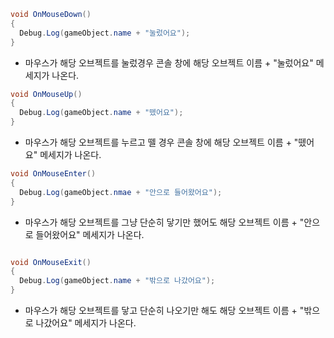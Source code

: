 ```C#
void OnMouseDown()
{
  Debug.Log(gameObject.name + "눌렀어요");
}
```
  * 마우스가 해당 오브젝트를 눌렀경우 콘솔 창에 해당 오브젝트 이름 + "눌렀어요" 메세지가 나온다.


```C#
void OnMouseUp()
{
  Debug.Log(gameObject.name + "뗐어요");
}
```
  * 마우스가 해당 오브젝트를 누르고 뗄 경우 콘솔 창에 해당 오브젝트 이름 + "뗐어요" 메세지가 나온다.

```C#
void OnMouseEnter()
{
  Debug.Log(gameObject.nmae + "안으로 들어왔어요");
}
```
  * 마우스가 해당 오브젝트를 그냥 단순히 닿기만 했어도 해당 오브젝트 이름 + "안으로 들어왔어요" 메세지가 나온다.

```C#

void OnMouseExit()
{
  Debug.Log(gameObject.name + "밖으로 나갔어요");
}
```
  * 마우스가 해당 오브젝트를 닿고 단순히 나오기만 해도 해당 오브젝트 이름  + "밖으로 나갔어요" 메세지가 나온다.
